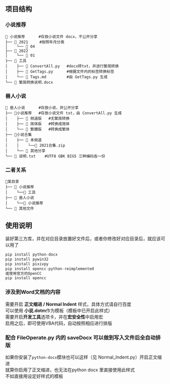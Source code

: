 ## 项目结构

### 小说推荐
```
📂 小说推荐      #存放小说文件 docx，不公开分享  
├── 📂 2021     #按照年月分类
│    └── 📂 04
├── 📂 2022
│    └── 📂 01
├── 📂 工具
│    ├── 📜 ConvertAll.py   #docx转txt，并进行繁简转换
│    ├── 📜 GetTags.py      #根据文件内的标签转换标签
│    └── 📜 Tags.md         #由 GetTags.py 生成
└── 📜 繁简转换说明.docx
```
### 兽人小说

```
📂 兽人小说      #存放小说，并公开分享
├── 📂小说推荐   #存放小说文件 txt，由 ConvertAll.py 生成
│    ├── 📂 频道版   #无繁简转换
│    ├── 📂 简体版   #转换成简体
│    └── 📂 繁體版   #转换成繁体
├── 📂小说合集 
│    ├── 📂 本频道
│    │    └──📜 2021合集.zip
│    └── 📂 其他分享
└── 📜 说明.txt    #UTF8 GBK BIG5 三种编码各一份
```

### 二者关系

```
📂某目录 
├── 📂 小说推荐
│    └──📂 工具
├── 📂 兽人小说
│    └──📂 小说推荐 
└── 📜 其他文件
```

## 使用说明

装好第三方库，并在对应目录放置好文件后，或者你修改好对应目录后，就应该可以用了
```python
pip install python-docx
pip install pywin32
pip install pixivpy
pip install opencc-python-reimplemented
或使用官方的OpenCC
pip install opencc
```

### 涉及到Word文档的内容
需要开启 **正文缩进 / Normal Indent** 样式，具体方式请自行百度  
可以使用 **小说.dotm**作为模板（模板中已开启此样式）  
需要开启**开发工具**选项卡，并在**宏安全性**中启用宏  
启用之后，即可使用VBA代码，自动按照相应进行排版
### 配合 FileOperate.py 内的 saveDocx 可以做到写入文件后全自动排版

如果你安装了` python-docx `模块也可以这样（见 Normal_Indent.py）开启正文缩进  
就算你启用了正文缩进，也无法在python docx 里直接使用此样式  
不如直接用设定好样式的模板
